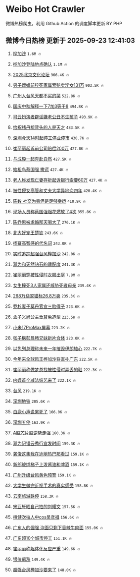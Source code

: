 # Weibo Hot Crawler 



微博热榜爬虫，利用 Github Action 的调度脚本更新 BY PHP 


## 微博今日热榜 更新于 2025-09-23 12:41:03 
1. [桦加沙](https://s.weibo.com/weibo?q=%E6%A1%A6%E5%8A%A0%E6%B2%99&t=31&band_rank=1&Refer=top) `1.6M 🔥` 

1. [桦加沙登陆地点确认](https://s.weibo.com/weibo?q=%23%E6%A1%A6%E5%8A%A0%E6%B2%99%E7%99%BB%E9%99%86%E5%9C%B0%E7%82%B9%E7%A1%AE%E8%AE%A4%23&t=31&band_rank=2&Refer=top) `1.1M 🔥` 

1. [2025北京文化论坛](https://s.weibo.com/weibo?q=%232025%E5%8C%97%E4%BA%AC%E6%96%87%E5%8C%96%E8%AE%BA%E5%9D%9B%23&t=31&band_rank=3&Refer=top) `966.4K 🔥` 

1. [男子嫖娼前猝死家属索赔卖淫女131万](https://s.weibo.com/weibo?q=%23%E7%94%B7%E5%AD%90%E5%AB%96%E5%A8%BC%E5%89%8D%E7%8C%9D%E6%AD%BB%E5%AE%B6%E5%B1%9E%E7%B4%A2%E8%B5%94%E5%8D%96%E6%B7%AB%E5%A5%B3131%E4%B8%87%23&t=31&band_rank=4&Refer=top) `903.5K 🔥` 

1. [广州人台风天都不买的菜](https://s.weibo.com/weibo?q=%E5%B9%BF%E5%B7%9E%E4%BA%BA%E5%8F%B0%E9%A3%8E%E5%A4%A9%E9%83%BD%E4%B8%8D%E4%B9%B0%E7%9A%84%E8%8F%9C&t=31&band_rank=5&Refer=top) `522.8K 🔥` 

1. [国庆中秋解释一下7加3等于8](https://s.weibo.com/weibo?q=%E5%9B%BD%E5%BA%86%E4%B8%AD%E7%A7%8B%E8%A7%A3%E9%87%8A%E4%B8%80%E4%B8%8B7%E5%8A%A03%E7%AD%89%E4%BA%8E8&t=31&band_rank=6&Refer=top) `494.8K 🔥` 

1. [可云扮演者辟谣嫌老公丑不生孩子](https://s.weibo.com/weibo?q=%23%E5%8F%AF%E4%BA%91%E6%89%AE%E6%BC%94%E8%80%85%E8%BE%9F%E8%B0%A3%E5%AB%8C%E8%80%81%E5%85%AC%E4%B8%91%E4%B8%8D%E7%94%9F%E5%AD%A9%E5%AD%90%23&t=31&band_rank=7&Refer=top) `493.9K 🔥` 

1. [给祝绪丹梳背头的人是天才](https://s.weibo.com/weibo?q=%E7%BB%99%E7%A5%9D%E7%BB%AA%E4%B8%B9%E6%A2%B3%E8%83%8C%E5%A4%B4%E7%9A%84%E4%BA%BA%E6%98%AF%E5%A4%A9%E6%89%8D&t=31&band_rank=8&Refer=top) `483.5K 🔥` 

1. [深圳今天14时起停工停业停市](https://s.weibo.com/weibo?q=%23%E6%B7%B1%E5%9C%B3%E4%BB%8A%E5%A4%A914%E6%97%B6%E8%B5%B7%E5%81%9C%E5%B7%A5%E5%81%9C%E4%B8%9A%E5%81%9C%E5%B8%82%23&t=31&band_rank=9&Refer=top) `430.7K 🔥` 

1. [崔丽丽起诉前公司赔偿200万](https://s.weibo.com/weibo?q=%23%E5%B4%94%E4%B8%BD%E4%B8%BD%E8%B5%B7%E8%AF%89%E5%89%8D%E5%85%AC%E5%8F%B8%E8%B5%94%E5%81%BF200%E4%B8%87%23&t=31&band_rank=10&Refer=top) `427.8K 🔥` 

1. [与成毅一起奔赴自然](https://s.weibo.com/weibo?q=%23%E4%B8%8E%E6%88%90%E6%AF%85%E4%B8%80%E8%B5%B7%E5%A5%94%E8%B5%B4%E8%87%AA%E7%84%B6%23&t=31&band_rank=11&Refer=top) `427.5K 🔥` 

1. [始祖鸟蔡国强 撒谎](https://s.weibo.com/weibo?q=%E5%A7%8B%E7%A5%96%E9%B8%9F%E8%94%A1%E5%9B%BD%E5%BC%BA%20%E6%92%92%E8%B0%8E&t=31&band_rank=12&Refer=top) `427.4K 🔥` 

1. [老人称发现亡妻存折起诉银行索要60万](https://s.weibo.com/weibo?q=%23%E8%80%81%E4%BA%BA%E7%A7%B0%E5%8F%91%E7%8E%B0%E4%BA%A1%E5%A6%BB%E5%AD%98%E6%8A%98%E8%B5%B7%E8%AF%89%E9%93%B6%E8%A1%8C%E7%B4%A2%E8%A6%8160%E4%B8%87%23&t=31&band_rank=13&Refer=top) `427.4K 🔥` 

1. [被性侵女高管和丈夫大学异地恋四年](https://s.weibo.com/weibo?q=%23%E8%A2%AB%E6%80%A7%E4%BE%B5%E5%A5%B3%E9%AB%98%E7%AE%A1%E5%92%8C%E4%B8%88%E5%A4%AB%E5%A4%A7%E5%AD%A6%E5%BC%82%E5%9C%B0%E6%81%8B%E5%9B%9B%E5%B9%B4%23&t=31&band_rank=14&Refer=top) `420.4K 🔥` 

1. [陈数 社交为零但是足够幸运](https://s.weibo.com/weibo?q=%E9%99%88%E6%95%B0%20%E7%A4%BE%E4%BA%A4%E4%B8%BA%E9%9B%B6%E4%BD%86%E6%98%AF%E8%B6%B3%E5%A4%9F%E5%B9%B8%E8%BF%90&t=31&band_rank=15&Refer=top) `410.9K 🔥` 

1. [现场人员称蔡国强烟花燃放了4次](https://s.weibo.com/weibo?q=%23%E7%8E%B0%E5%9C%BA%E4%BA%BA%E5%91%98%E7%A7%B0%E8%94%A1%E5%9B%BD%E5%BC%BA%E7%83%9F%E8%8A%B1%E7%87%83%E6%94%BE%E4%BA%864%E6%AC%A1%23&t=31&band_rank=16&Refer=top) `355.8K 🔥` 

1. [陈乔恩被求婚那天喝大了](https://s.weibo.com/weibo?q=%E9%99%88%E4%B9%94%E6%81%A9%E8%A2%AB%E6%B1%82%E5%A9%9A%E9%82%A3%E5%A4%A9%E5%96%9D%E5%A4%A7%E4%BA%86&t=31&band_rank=17&Refer=top) `276.1K 🔥` 

1. [北大好宠王楚钦](https://s.weibo.com/weibo?q=%E5%8C%97%E5%A4%A7%E5%A5%BD%E5%AE%A0%E7%8E%8B%E6%A5%9A%E9%92%A6&t=31&band_rank=18&Refer=top) `243.6K 🔥` 

1. [杨幂高智感的代名词](https://s.weibo.com/weibo?q=%23%E6%9D%A8%E5%B9%82%E9%AB%98%E6%99%BA%E6%84%9F%E7%9A%84%E4%BB%A3%E5%90%8D%E8%AF%8D%23&t=31&band_rank=19&Refer=top) `243.0K 🔥` 

1. [实时追踪超强台风桦加沙](https://s.weibo.com/weibo?q=%23%E5%AE%9E%E6%97%B6%E8%BF%BD%E8%B8%AA%E8%B6%85%E5%BC%BA%E5%8F%B0%E9%A3%8E%E6%A1%A6%E5%8A%A0%E6%B2%99%23&t=31&band_rank=20&Refer=top) `242.0K 🔥` 

1. [邓为和天然钻石的适配度](https://s.weibo.com/weibo?q=%23%E9%82%93%E4%B8%BA%E5%92%8C%E5%A4%A9%E7%84%B6%E9%92%BB%E7%9F%B3%E7%9A%84%E9%80%82%E9%85%8D%E5%BA%A6%23&t=31&band_rank=21&Refer=top) `241.3K 🔥` 

1. [崔丽丽穿被性侵时衣服出庭](https://s.weibo.com/weibo?q=%23%E5%B4%94%E4%B8%BD%E4%B8%BD%E7%A9%BF%E8%A2%AB%E6%80%A7%E4%BE%B5%E6%97%B6%E8%A1%A3%E6%9C%8D%E5%87%BA%E5%BA%AD%23&t=31&band_rank=22&Refer=top) `7.8M 🔥` 

1. [女生撞死3人家属还威胁死者母亲](https://s.weibo.com/weibo?q=%23%E5%A5%B3%E7%94%9F%E6%92%9E%E6%AD%BB3%E4%BA%BA%E5%AE%B6%E5%B1%9E%E8%BF%98%E5%A8%81%E8%83%81%E6%AD%BB%E8%80%85%E6%AF%8D%E4%BA%B2%23&t=31&band_rank=23&Refer=top) `239.4K 🔥` 

1. [268万翡翠错标26.8万卖](https://s.weibo.com/weibo?q=%23268%E4%B8%87%E7%BF%A1%E7%BF%A0%E9%94%99%E6%A0%8726.8%E4%B8%87%E5%8D%96%23&t=31&band_rank=24&Refer=top) `235.3K 🔥` 

1. [乔杉妻子莫丹官宣三胎得子](https://s.weibo.com/weibo?q=%23%E4%B9%94%E6%9D%89%E5%A6%BB%E5%AD%90%E8%8E%AB%E4%B8%B9%E5%AE%98%E5%AE%A3%E4%B8%89%E8%83%8E%E5%BE%97%E5%AD%90%23&t=31&band_rank=25&Refer=top) `223.6K 🔥` 

1. [孟子义尚公主垂耳兔造型](https://s.weibo.com/weibo?q=%23%E5%AD%9F%E5%AD%90%E4%B9%89%E5%B0%9A%E5%85%AC%E4%B8%BB%E5%9E%82%E8%80%B3%E5%85%94%E9%80%A0%E5%9E%8B%23&t=31&band_rank=26&Refer=top) `223.5K 🔥` 

1. [小米17ProMax屏幕](https://s.weibo.com/weibo?q=%23%E5%B0%8F%E7%B1%B317ProMax%E5%B1%8F%E5%B9%95%23&t=31&band_rank=27&Refer=top) `223.2K 🔥` 

1. [张子枫彭昱畅兄妹新片合体](https://s.weibo.com/weibo?q=%E5%BC%A0%E5%AD%90%E6%9E%AB%E5%BD%AD%E6%98%B1%E7%95%85%E5%85%84%E5%A6%B9%E6%96%B0%E7%89%87%E5%90%88%E4%BD%93&t=31&band_rank=28&Refer=top) `223.0K 🔥` 

1. [以色列总理称未来一年摧毁伊朗轴心](https://s.weibo.com/weibo?q=%23%E4%BB%A5%E8%89%B2%E5%88%97%E6%80%BB%E7%90%86%E7%A7%B0%E6%9C%AA%E6%9D%A5%E4%B8%80%E5%B9%B4%E6%91%A7%E6%AF%81%E4%BC%8A%E6%9C%97%E8%BD%B4%E5%BF%83%23&t=31&band_rank=29&Refer=top) `222.7K 🔥` 

1. [今年来全球风王桦加沙将直扑广东](https://s.weibo.com/weibo?q=%23%E4%BB%8A%E5%B9%B4%E6%9D%A5%E5%85%A8%E7%90%83%E9%A3%8E%E7%8E%8B%E6%A1%A6%E5%8A%A0%E6%B2%99%E5%B0%86%E7%9B%B4%E6%89%91%E5%B9%BF%E4%B8%9C%23&t=31&band_rank=30&Refer=top) `222.5K 🔥` 

1. [崔丽丽称做梦总找被性侵时弄丢的鞋](https://s.weibo.com/weibo?q=%23%E5%B4%94%E4%B8%BD%E4%B8%BD%E7%A7%B0%E5%81%9A%E6%A2%A6%E6%80%BB%E6%89%BE%E8%A2%AB%E6%80%A7%E4%BE%B5%E6%97%B6%E5%BC%84%E4%B8%A2%E7%9A%84%E9%9E%8B%23&t=31&band_rank=31&Refer=top) `222.3K 🔥` 

1. [内娱首个减法综艺来了](https://s.weibo.com/weibo?q=%E5%86%85%E5%A8%B1%E9%A6%96%E4%B8%AA%E5%87%8F%E6%B3%95%E7%BB%BC%E8%89%BA%E6%9D%A5%E4%BA%86&t=31&band_rank=32&Refer=top) `222.1K 🔥` 

1. [台风](https://s.weibo.com/weibo?q=%E5%8F%B0%E9%A3%8E&t=31&band_rank=33&Refer=top) `219.1K 🔥` 

1. [深圳地铁](https://s.weibo.com/weibo?q=%E6%B7%B1%E5%9C%B3%E5%9C%B0%E9%93%81&t=31&band_rank=34&Refer=top) `205.6K 🔥` 

1. [白鹿小声说累死了](https://s.weibo.com/weibo?q=%23%E7%99%BD%E9%B9%BF%E5%B0%8F%E5%A3%B0%E8%AF%B4%E7%B4%AF%E6%AD%BB%E4%BA%86%23&t=31&band_rank=35&Refer=top) `166.0K 🔥` 

1. [深圳五停](https://s.weibo.com/weibo?q=%E6%B7%B1%E5%9C%B3%E4%BA%94%E5%81%9C&t=31&band_rank=36&Refer=top) `163.9K 🔥` 

1. [A股芯片股逆势走强](https://s.weibo.com/weibo?q=%23A%E8%82%A1%E8%8A%AF%E7%89%87%E8%82%A1%E9%80%86%E5%8A%BF%E8%B5%B0%E5%BC%BA%23&t=31&band_rank=37&Refer=top) `160.3K 🔥` 

1. [邓为记错云秀行宣发时间](https://s.weibo.com/weibo?q=%23%E9%82%93%E4%B8%BA%E8%AE%B0%E9%94%99%E4%BA%91%E7%A7%80%E8%A1%8C%E5%AE%A3%E5%8F%91%E6%97%B6%E9%97%B4%23&t=31&band_rank=38&Refer=top) `159.3K 🔥` 

1. [龚俊这集我在迪丽热巴那看过](https://s.weibo.com/weibo?q=%E9%BE%9A%E4%BF%8A%E8%BF%99%E9%9B%86%E6%88%91%E5%9C%A8%E8%BF%AA%E4%B8%BD%E7%83%AD%E5%B7%B4%E9%82%A3%E7%9C%8B%E8%BF%87&t=31&band_rank=39&Refer=top) `159.1K 🔥` 

1. [新郎被绑梯子上泼酱油和啤酒](https://s.weibo.com/weibo?q=%23%E6%96%B0%E9%83%8E%E8%A2%AB%E7%BB%91%E6%A2%AF%E5%AD%90%E4%B8%8A%E6%B3%BC%E9%85%B1%E6%B2%B9%E5%92%8C%E5%95%A4%E9%85%92%23&t=31&band_rank=40&Refer=top) `159.1K 🔥` 

1. [广州升级台风黄色预警](https://s.weibo.com/weibo?q=%23%E5%B9%BF%E5%B7%9E%E5%8D%87%E7%BA%A7%E5%8F%B0%E9%A3%8E%E9%BB%84%E8%89%B2%E9%A2%84%E8%AD%A6%23&t=31&band_rank=41&Refer=top) `159.1K 🔥` 

1. [大学生做完近视手术的真实感受](https://s.weibo.com/weibo?q=%E5%A4%A7%E5%AD%A6%E7%94%9F%E5%81%9A%E5%AE%8C%E8%BF%91%E8%A7%86%E6%89%8B%E6%9C%AF%E7%9A%84%E7%9C%9F%E5%AE%9E%E6%84%9F%E5%8F%97&t=31&band_rank=42&Refer=top) `158.8K 🔥` 

1. [云南旅游跌停](https://s.weibo.com/weibo?q=%23%E4%BA%91%E5%8D%97%E6%97%85%E6%B8%B8%E8%B7%8C%E5%81%9C%23&t=31&band_rank=43&Refer=top) `158.3K 🔥` 

1. [宋亚轩晒自己拍的刘耀文](https://s.weibo.com/weibo?q=%23%E5%AE%8B%E4%BA%9A%E8%BD%A9%E6%99%92%E8%87%AA%E5%B7%B1%E6%8B%8D%E7%9A%84%E5%88%98%E8%80%80%E6%96%87%23&t=31&band_rank=44&Refer=top) `157.5K 🔥` 

1. [檀健次拉人中cos吴彦祖](https://s.weibo.com/weibo?q=%E6%AA%80%E5%81%A5%E6%AC%A1%E6%8B%89%E4%BA%BA%E4%B8%ADcos%E5%90%B4%E5%BD%A6%E7%A5%96&t=31&band_rank=45&Refer=top) `156.6K 🔥` 

1. [广东人的倔强 泡面只剩下香辣牛肉面](https://s.weibo.com/weibo?q=%E5%B9%BF%E4%B8%9C%E4%BA%BA%E7%9A%84%E5%80%94%E5%BC%BA%20%E6%B3%A1%E9%9D%A2%E5%8F%AA%E5%89%A9%E4%B8%8B%E9%A6%99%E8%BE%A3%E7%89%9B%E8%82%89%E9%9D%A2&t=31&band_rank=46&Refer=top) `155.0K 🔥` 

1. [广东超10个城市停工](https://s.weibo.com/weibo?q=%23%E5%B9%BF%E4%B8%9C%E8%B6%8510%E4%B8%AA%E5%9F%8E%E5%B8%82%E5%81%9C%E5%B7%A5%23&t=31&band_rank=47&Refer=top) `151.1K 🔥` 

1. [崔丽丽称躯体化反应严重](https://s.weibo.com/weibo?q=%23%E5%B4%94%E4%B8%BD%E4%B8%BD%E7%A7%B0%E8%BA%AF%E4%BD%93%E5%8C%96%E5%8F%8D%E5%BA%94%E4%B8%A5%E9%87%8D%23&t=31&band_rank=48&Refer=top) `149.6K 🔥` 

1. [银价飙涨](https://s.weibo.com/weibo?q=%23%E9%93%B6%E4%BB%B7%E9%A3%99%E6%B6%A8%23&t=31&band_rank=49&Refer=top) `149.4K 🔥` 

1. [超强台风桦加沙要来了](https://s.weibo.com/weibo?q=%23%E8%B6%85%E5%BC%BA%E5%8F%B0%E9%A3%8E%E6%A1%A6%E5%8A%A0%E6%B2%99%E8%A6%81%E6%9D%A5%E4%BA%86%23&t=31&band_rank=50&Refer=top) `148.0K 🔥` 

